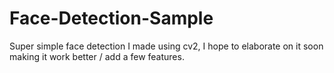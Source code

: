 # Face-Detection-Sample
Super simple face detection I made using cv2, I hope to elaborate on it soon making it work better / add a few features.
